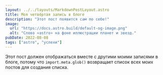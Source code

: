```yaml
---
layout: ../../layouts/MarkdownPostLayout.astro
title: Моя четвёртая запись в блоге
description: "Этот пост появится сам по себе!"
image:
  url: "https://docs.astro.build/default-og-image.png"
  alt: "Слово «astro» на фоне иллюстрации планет и звезд."
pubDate: 2022-08-08
tags: ["astro", "успехи"]
---
```


Этот пост должен отображаться вместе с другими моими записями в блоге, потому что `import.meta.glob()` возвращает список всех моих постов для создания списка.
